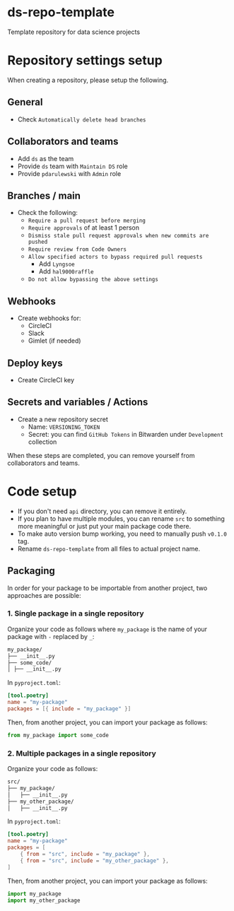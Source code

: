 # ds-repo-template
Template repository for data science projects


# Repository settings setup
When creating a repository, please setup the following.

## General
- Check `Automatically delete head branches`

## Collaborators and teams
- Add `ds` as the team
- Provide `ds` team with `Maintain DS` role
- Provide `pdarulewski` with `Admin` role

## Branches / main
- Check the following:
  - `Require a pull request before merging`
  - `Require approvals` of at least 1 person
  - `Dismiss stale pull request approvals when new commits are pushed`
  - `Require review from Code Owners`
  - `Allow specified actors to bypass required pull requests`
    - Add `Lyngsoe`
    - Add `hal9000raffle`
  - `Do not allow bypassing the above settings`

## Webhooks
- Create webhooks for:
  - CircleCI
  - Slack
  - Gimlet (if needed)

## Deploy keys
- Create CircleCI key 

## Secrets and variables / Actions
- Create a new repository secret
  - Name: `VERSIONING_TOKEN`
  - Secret: you can find `GitHub Tokens` in Bitwarden under `Development` collection

When these steps are completed, you can remove yourself from collaborators and teams.


# Code setup
- If you don't need `api` directory, you can remove it entirely.
- If you plan to have multiple modules, you can rename `src` to something more meaningful or just put your main package code there.
- To make auto version bump working, you need to manually push `v0.1.0` tag.
- Rename `ds-repo-template` from all files to actual project name. 

## Packaging

In order for your package to be importable from another project, two approaches are possible:


### 1. Single package in a single repository

Organize your code as follows where `my_package` is the name of your package with `-` replaced by `_`:

```markdown
my_package/
├── __init__.py
├── some_code/
│ ├── __init__.py
```

In `pyproject.toml`:

```toml
[tool.poetry]
name = "my-package"
packages = [{ include = "my_package" }]
```

Then, from another project, you can import your package as follows:

```python
from my_package import some_code
```


### 2. Multiple packages in a single repository

Organize your code as follows:

```markdown
src/
├── my_package/
│   ├── __init__.py
├── my_other_package/
│   ├── __init__.py
```

In `pyproject.toml`:

```toml
[tool.poetry]
name = "my-package"
packages = [
    { from = "src", include = "my_package" },
    { from = "src", include = "my_other_package" },
]
```

Then, from another project, you can import your package as follows:

```python
import my_package
import my_other_package
```
